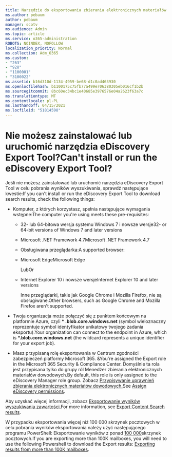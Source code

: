 ```yaml
---
title: Narzędzie do eksportowania zbierania elektronicznych materiałów dowodowych
ms.author: pebaum
author: pebaum
manager: scotv
ms.audience: Admin
ms.topic: article
ms.service: o365-administration
ROBOTS: NOINDEX, NOFOLLOW
localization_priority: Normal
ms.collection: Adm_O365
ms.custom:
- "263"
- "928"
- "1100001"
- "3100022"
ms.assetid: b16d310d-1134-4959-be68-d1c0ad463930
ms.openlocfilehash: b1100175c75fb77a499e706380305eb016cf1b2b
ms.sourcegitcommit: 8bc60ec34bc1e40685e3976576e04a2623f63a7c
ms.translationtype: MT
ms.contentlocale: pl-PL
ms.lasthandoff: 04/15/2021
ms.locfileid: "51814598"
---
```

# <a name="cant-install-or-run-the-ediscovery-export-tool"></a><span data-ttu-id="9e464-102">Nie możesz zainstalować lub uruchomić narzędzia eDiscovery Export Tool?</span><span class="sxs-lookup"><span data-stu-id="9e464-102">Can't install or run the eDiscovery Export Tool?</span></span>

<span data-ttu-id="9e464-103">Jeśli nie możesz zainstalować lub uruchomić narzędzia eDiscovery Export Tool w celu pobrania wyników wyszukiwania, sprawdź następujące kwestie:</span><span class="sxs-lookup"><span data-stu-id="9e464-103">If you can't install or run the eDiscovery Export Tool to download search results, check the following things:</span></span>
  
- <span data-ttu-id="9e464-104">Komputer, z których korzystasz, spełnia następujące wymagania wstępne:</span><span class="sxs-lookup"><span data-stu-id="9e464-104">The computer you're using meets these pre-requisites:</span></span>

  - <span data-ttu-id="9e464-105">32- lub 64-bitowa wersja systemu Windows 7 i nowsze wersje</span><span class="sxs-lookup"><span data-stu-id="9e464-105">32- or 64-bit versions of Windows 7 and later versions</span></span>

  - <span data-ttu-id="9e464-106">Microsoft .NET Framework 4.7</span><span class="sxs-lookup"><span data-stu-id="9e464-106">Microsoft .NET Framework 4.7</span></span>

  - <span data-ttu-id="9e464-107">Obsługiwana przeglądarka:</span><span class="sxs-lookup"><span data-stu-id="9e464-107">A supported browser:</span></span>

  - <span data-ttu-id="9e464-108">Microsoft Edge</span><span class="sxs-lookup"><span data-stu-id="9e464-108">Microsoft Edge</span></span>

    <span data-ttu-id="9e464-109">Lub</span><span class="sxs-lookup"><span data-stu-id="9e464-109">Or</span></span>

  - <span data-ttu-id="9e464-110">Internet Explorer 10 i nowsze wersje</span><span class="sxs-lookup"><span data-stu-id="9e464-110">Internet Explorer 10 and later versions</span></span>

    <span data-ttu-id="9e464-111">Inne przeglądarki, takie jak Google Chrome i Mozilla Firefox, nie są obsługiwane.</span><span class="sxs-lookup"><span data-stu-id="9e464-111">Other browsers, such as Google Chrome and Mozilla Firefox aren't supported.</span></span>

- <span data-ttu-id="9e464-112">Twoja organizacja może połączyć się z punktem końcowym na platformie Azure, czyli **\* .blob.core.windows.net** (symbol wieloznaczny reprezentuje symbol identyfikator unikatowy twojego zadania eksportu).</span><span class="sxs-lookup"><span data-stu-id="9e464-112">Your organization can connect to the endpoint in Azure, which is **\*.blob.core.windows.net** (the wildcard represents a unique identifier for your export job).</span></span>

- <span data-ttu-id="9e464-113">Masz przypisaną rolę eksportowania w Centrum zgodności zabezpieczeń platformy Microsoft 365. &amp;</span><span class="sxs-lookup"><span data-stu-id="9e464-113">You're assigned the Export role in the Microsoft 365 Security &amp; Compliance Center.</span></span> <span data-ttu-id="9e464-114">Domyślnie ta rola jest przypisana tylko do grupy ról Menedżer zbierania elektronicznych materiałów dowodowych.</span><span class="sxs-lookup"><span data-stu-id="9e464-114">By default, this role is only assigned to the eDiscovery Manager role group.</span></span> <span data-ttu-id="9e464-115">Zobacz [Przypisywanie uprawnień zbierania elektronicznych materiałów dowodowych.](https://docs.microsoft.com/microsoft-365/compliance/assign-ediscovery-permissions)</span><span class="sxs-lookup"><span data-stu-id="9e464-115">See [Assign eDiscovery permissions](https://docs.microsoft.com/microsoft-365/compliance/assign-ediscovery-permissions).</span></span>

<span data-ttu-id="9e464-116">Aby uzyskać więcej informacji, zobacz [Eksportowanie wyników wyszukiwania zawartości.](https://docs.microsoft.com/microsoft-365/compliance/export-search-results)</span><span class="sxs-lookup"><span data-stu-id="9e464-116">For more information, see [Export Content Search results](https://docs.microsoft.com/microsoft-365/compliance/export-search-results).</span></span>

<span data-ttu-id="9e464-117">W przypadku eksportowania więcej niż 100 000 skrzynek pocztowych w celu pobrania wyników eksportowania należy użyć następującego programu PowerShell: Eksportowanie wyników z ponad  [100 000](https://docs.microsoft.com/microsoft-365/compliance/export-search-results?view=o365-worldwide%23exporting-results-from-more-than-100000-mailboxes)skrzynek pocztowych.</span><span class="sxs-lookup"><span data-stu-id="9e464-117">If you are exporting more than 100K mailboxes, you will need to use the following Powershell to download the Export results:  [Exporting results from more than 100K mailboxes](https://docs.microsoft.com/microsoft-365/compliance/export-search-results?view=o365-worldwide%23exporting-results-from-more-than-100000-mailboxes).</span></span>